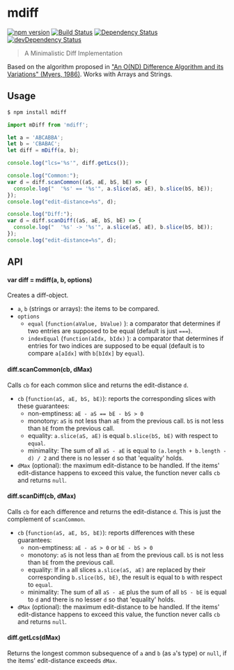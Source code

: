 # mdiff 

[![npm version](https://img.shields.io/npm/v/mdiff.svg?style=flat-square)](https://www.npmjs.com/package/mdiff)
[![Build Status](https://secure.travis-ci.org/tapirdata/mdiff.png?branch=master)](https://travis-ci.org/tapirdata/mdiff) [![Dependency Status](https://david-dm.org/tapirdata/mdiff.svg)](https://david-dm.org/tapirdata/mdiff) [![devDependency Status](https://david-dm.org/tapirdata/mdiff/dev-status.svg)](https://david-dm.org/tapirdata/mdiff#info=devDependencies)
> A Minimalistic Diff Implementation 

Based on the algorithm proposed in
["An O(ND) Difference Algorithm and its Variations" (Myers, 1986)](http://citeseerx.ist.psu.edu/viewdoc/summary?doi=10.1.1.4.6927).
Works with Arrays and Strings.

## Usage

```bash
$ npm install mdiff
```

```js
import mDiff from 'mdiff';

let a = 'ABCABBA';
let b = 'CBABAC';
let diff = mDiff(a, b);

console.log("lcs='%s'", diff.getLcs());

console.log("Common:");
var d = diff.scanCommon((aS, aE, bS, bE) => {
  console.log("  '%s' == '%s'", a.slice(aS, aE), b.slice(bS, bE));
}); 
console.log("edit-distance=%s", d);

console.log("Diff:");
var d = diff.scanDiff((aS, aE, bS, bE) => {
  console.log("  '%s' -> '%s'", a.slice(aS, aE), b.slice(bS, bE));
});
console.log("edit-distance=%s", d);
```
## API

#### var diff = mdiff(a, b, options)

Creates a diff-object. 
- `a`, `b` (strings or arrays): the items to be compared.
- `options`
  - `equal` (`function(aValue, bValue)` ): a comparator that determines if two entries are supposed to be equal (default is just `===`).
  - `indexEqual` (`function(aIdx, bIdx)` ): a comparator that determines if entries for two indices are supposed to be equal (default is to compare `a[aIdx]` with `b[bIdx]` by `equal`).

  
#### diff.scanCommon(cb, dMax)

Calls `cb` for each common slice and returns the edit-distance `d`.

- `cb` (`function(aS, aE, bS, bE)`): reports the corresponding slices with these guarantees:
  - non-emptiness: `aE - aS == bE - bS > 0`
  - monotony: `aS` is not less than `aE` from the previous call. `bS` is not less than `bE` from the previous call.
  - equality: `a.slice(aS, aE)` is equal `b.slice(bS, bE)` with respect to `equal`.
  - minimality: The sum of all `aS - aE` is equal to `(a.length + b.length - d) / 2` and there is no lesser `d` so that 'equality' holds.
- `dMax` (optional): the maximum edit-distance to be handled. If the items' edit-distance happens to exceed this value, the function never calls `cb` and returns `null`.


#### diff.scanDiff(cb, dMax)

Calls `cb` for each difference and returns the edit-distance `d`. This is just the complement of `scanCommon`.

- `cb` (`function(aS, aE, bS, bE)`): reports differences with these guarantees:
  - non-emptiness: `aE - aS > 0` or `bE - bS > 0`
  - monotony: `aS` is not less than `aE` from the previous call. `bS` is not less than `bE` from the previous call.
  - equality: If in `a` all slices `a.slice(aS, aE)` are replaced by their corresponding `b.slice(bS, bE)`, the result is equal to `b` with respect to `equal`.
  - minimality: The sum of all `aS - aE` plus the sum of all `bS - bE` is equal to `d` and there is no lesser `d` so that 'equality' holds.
- `dMax` (optional): the maximum edit-distance to be handled. If the items' edit-distance happens to exceed this value, the function never calls `cb` and returns `null`.

#### diff.getLcs(dMax)

Returns the longest common subsequence of `a` and `b` (as `a`'s type) or `null`, if the items' edit-distance exceeds `dMax`. 







        

